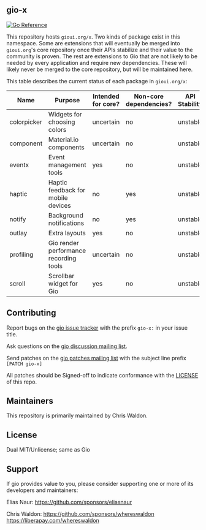 ## gio-x

[![Go Reference](https://pkg.go.dev/badge/gioui.org/x.svg)](https://pkg.go.dev/gioui.org/x)

This repository hosts `gioui.org/x`. Two kinds of package exist in this namespace. Some are extensions that will eventually be merged into `gioui.org`'s core repository once their APIs stabilize and their value to the community is proven. The rest are extensions to Gio that are not likely to be needed by every application and require new dependencies. These will likely never be merged to the core repository, but will be maintained here.

This table describes the current status of each package in `gioui.org/x`:

| Name        | Purpose                                | Intended for core? | Non-core dependencies? | API Stability |
| ---         | ---                                    | ---                | ---                    | ---           |
| colorpicker | Widgets for choosing colors            | uncertain          | no                     | unstable      |
| component   | Material.io components                 | uncertain          | no                     | unstable      |
| eventx      | Event management tools                 | yes                | no                     | unstable      |
| haptic      | Haptic feedback for mobile devices     | no                 | yes                    | unstable      |
| notify      | Background notifications               | no                 | yes                    | unstable      |
| outlay      | Extra layouts                          | yes                | no                     | unstable      |
| profiling   | Gio render performance recording tools | uncertain          | no                     | unstable      |
| scroll      | Scrollbar widget for Gio               | yes                | no                     | unstable      |

## Contributing

Report bugs on the [gio issue tracker]() with the prefix `gio-x:` in your issue title.

Ask questions on the [gio discussion mailing list]().

Send patches on the [gio patches mailing list]() with the subject line prefix `[PATCH gio-x]`

All patches should be Signed-off to indicate conformance with the [LICENSE](https://git.sr.ht/~whereswaldon/gio-x/tree/main/LICENSE) of this repo.

## Maintainers

This repository is primarily maintained by Chris Waldon.

## License

Dual MIT/Unlicense; same as Gio

## Support

If gio provides value to you, please consider supporting one or more of its developers and maintainers:

Elias Naur:
https://github.com/sponsors/eliasnaur

Chris Waldon:
https://github.com/sponsors/whereswaldon
https://liberapay.com/whereswaldon
